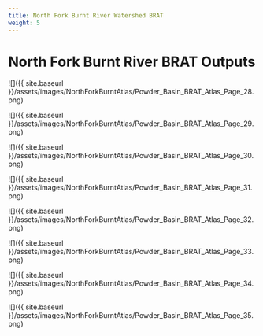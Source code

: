 ```yaml
---
title: North Fork Burnt River Watershed BRAT
weight: 5
---
```


# North Fork Burnt River BRAT Outputs

![]({{ site.baseurl }}/assets/images/NorthForkBurntAtlas/Powder_Basin_BRAT_Atlas_Page_28.png)

![]({{ site.baseurl }}/assets/images/NorthForkBurntAtlas/Powder_Basin_BRAT_Atlas_Page_29.png)

![]({{ site.baseurl }}/assets/images/NorthForkBurntAtlas/Powder_Basin_BRAT_Atlas_Page_30.png)

![]({{ site.baseurl }}/assets/images/NorthForkBurntAtlas/Powder_Basin_BRAT_Atlas_Page_31.png)

![]({{ site.baseurl }}/assets/images/NorthForkBurntAtlas/Powder_Basin_BRAT_Atlas_Page_32.png)

![]({{ site.baseurl }}/assets/images/NorthForkBurntAtlas/Powder_Basin_BRAT_Atlas_Page_33.png)

![]({{ site.baseurl }}/assets/images/NorthForkBurntAtlas/Powder_Basin_BRAT_Atlas_Page_34.png)

![]({{ site.baseurl }}/assets/images/NorthForkBurntAtlas/Powder_Basin_BRAT_Atlas_Page_35.png)